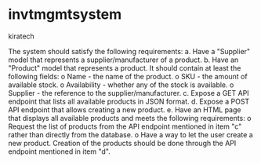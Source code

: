 # invtmgmtsystem
 kiratech

The system should satisfy the following requirements:
a. Have a "Supplier" model that represents a supplier/manufacturer of a product.
b. Have an "Product" model that represents a product. It should contain at least the following fields:
o Name - the name of the product.
o SKU - the amount of available stock.
o Availability - whether any of the stock is available.
o Supplier - the reference to the supplier/manufacturer.
c. Expose a GET API endpoint that lists all available products in JSON format.
d. Expose a POST API endpoint that allows creating a new product.
e. Have an HTML page that displays all available products and meets the following requirements:
o Request the list of products from the API endpoint mentioned in item "c" rather than
directly from the database.
o Have a way to let the user create a new product. Creation of the products should be done
through the API endpoint mentioned in item "d".
